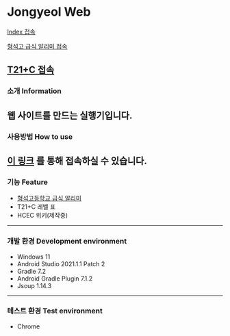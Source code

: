 # Jongyeol Web
[Index 접속](https://jongyeol.kro.kr)

[형석고 급식 알리미 접속](https://jongyeol.kro.kr/hshsmenu)

[T21+C 접속](https://jongyeol.kro.kr/t21c)
---
### 소개 Information
웹 사이트를 만드는 실행기입니다.
---
### 사용방법 How to use
[이 링크](https://jongyeol.kro.kr) 를 통해 접속하실 수 있습니다.
---
### 기능 Feature
* [형석고등학교 급식 알리미](https://github.com/Jongye0l/hshsmenu-web)
* T21+C 레벨 표
* HCEC 위키(제작중)
---
### 개발 환경 Development environment
* Windows 11
* Android Studio 2021.1.1 Patch 2
* Gradle 7.2
* Android Gradle Plugin 7.1.2
* Jsoup 1.14.3
---
### 테스트 환경 Test environment
* Chrome
